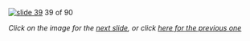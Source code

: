 [![slide 39](https://dl.dropboxusercontent.com/u/2977490/presentations/cookbook/img39.jpg)](40.md)
39 of 90

_Click on the image for the [next slide](40.md), or click [here for the previous one](38.md)_
